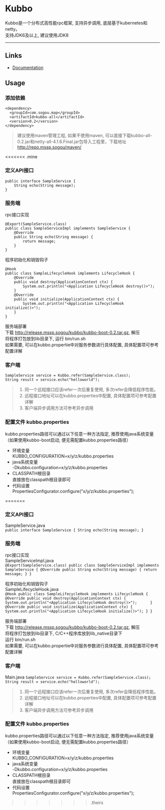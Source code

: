 # Kubbo
Kubbo是一个分布式高性能rpc框架, 支持异步调用, 底层基于kubernetes和netty。  
支持JDK6及以上, 建议使用JDK8
***


## Links
* [Documentation](http://go2map.sogou-inc.com:8890/display/go2map/Quickstart)

## Usage
### 添加依赖
```
<dependency>
  <groupId>com.sogou.map</groupId>
  <artifactId>kubbo-all</artifactId>
  <version>0.2</version>
</dependency>
```
> 建议使用maven管理工程, 如果不使用maven, 可以直接下载kubbo-all-0.2.jar和netty-all-4.1.6.Final.jar包导入工程里，下载地址 http://repo.mssp.sogou/maven/

<<<<<<< .mine
### 定义API接口  
```
public interface SampleService {
    String echo(String message);
}
```


### 服务端  
rpc接口实现  
```
@Export(SampleService.class)
public class SampleServiceImpl implements SampleService {
    @Override
    public String echo(String message) {
        return message;
    }
}
```

程序初始化和销毁钩子  
```
@Hook
public class SampleLifecycleHook implements LifecycleHook {
    @Override
    public void destroy(ApplicationContext ctx) {
        System.out.println("<Application LifecycleHook destroy()>");     
    }
    @Override
    public void initialize(ApplicationContext ctx) {
        System.out.println("<Application LifecycleHook initialize()>");
    }
}
```

服务端部署  
下载 http://release.mssp.sogou/kubbo/kubbo-boot-0.2.tar.gz, 解压  
将程序打包放到lib目录下, 运行 bin/run.sh  
如果需要, 可以在kubbo.propertie中对服务参数进行具体配置, 具体配置项可参考配置详解  


### 客户端
```
SampleService service = Kubbo.refer(SampleService.class);
String result = service.echo("helloworld");
```
> 1. 同一个远程接口应该refer一次后重复使用, 多次refer会降低程序性能。
> 2. 远程接口地址可以在kubbo.properties中配置, 具体配置项可参考配置详解
> 3. 客户端异步调用方法可参考异步调用


### 配置文件 kubbo.properties
kubbo.properties路径可以通过以下任意一种方法指定, 推荐使用java系统变量（如果使用kubbo-boot启动, 便无需配置kubbo.properties路径）  
* 环境变量  
  KUBBO_CONFIGURATION=x/y/z/kubbo.properties
* java系统变量  
  -Dkubbo.configuration=x/y/z/kubbo.properties
* CLASSPATH根目录  
  直接放在classpath根目录即可
* 代码设置  
  PropertiesConfigurator.configure("x/y/z/kubbo.properties");








=======
### 定义API接口  
SampleService.java  
`
public interface SampleService {
    String echo(String message);
}
`


### 服务端  
rpc接口实现  
SampleServiceImpl.java  
`
@Export(SampleService.class)
public class SampleServiceImpl implements SampleService {
    @Override
    public String echo(String message) {
        return message;
    }
}
`

程序初始化和销毁钩子  
SampleLifecycleHook.java  
`
@Hook
public class SampleLifecycleHook implements LifecycleHook {
    @Override
    public void destroy(ApplicationContext ctx) {
        System.out.println("<Application LifecycleHook destroy()>");     
    }
    @Override
    public void initialize(ApplicationContext ctx) {
        System.out.println("<Application LifecycleHook initialize()>");
    }
}
`  

服务端部署  
下载 http://release.mssp.sogou/kubbo/kubbo-boot-0.2.tar.gz, 解压  
将程序打包放到lib目录下, C/C++程序库放到lib_native目录下  
运行 bin/run.sh  
如果需要, 可以在kubbo.propertie中对服务参数进行具体配置, 具体配置项可参考配置详解  


### 客户端
Main.java
`
SampleService service = Kubbo.refer(SampleService.class);
String result = service.echo("helloworld");
`
> 1. 同一个远程接口应该refer一次后重复使用, 多次refer会降低程序性能。
> 2. 远程接口地址可以在kubbo.properties中配置, 具体配置项可参考配置详解
> 3. 客户端异步调用方法可参考异步调用


### 配置文件 kubbo.properties
kubbo.properties路径可以通过以下任意一种方法指定, 推荐使用java系统变量（如果使用kubbo-boot启动, 便无需配置kubbo.properties路径）  
* 环境变量  
  KUBBO_CONFIGURATION=x/y/z/kubbo.properties
* java系统变量  
  -Dkubbo.configuration=x/y/z/kubbo.properties
* CLASSPATH根目录  
  直接放在classpath根目录即可
* 代码设置  
  PropertiesConfigurator.configure("x/y/z/kubbo.properties");



>>>>>>> .theirs
